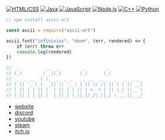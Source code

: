[![HTML/CSS](https://img.shields.io/static/v1?label=&message=HTML/CSS&color=D41F1F&logo=html5&logoColor=FFFFFF)](https://developer.mozilla.org/en-US/docs/Web/HTML)
[![Java](https://img.shields.io/static/v1?label&message=Java&color=FFC500&logo=java&logoColor=000000)](https://openjdk.java.net/)
[![JavaScript](https://img.shields.io/static/v1?label=&message=JavaScript&color=F1E05A&logo=javascript&logoColor=FFFFFF)](https://developer.mozilla.org/en-US/docs/Web/JavaScript)
[![Node.js](https://img.shields.io/static/v1?label=&message=Node.js&color=47d147&logo=node.js&logoColor=FFFFFF)](https://nodejs.org/en/)
[![C++](https://img.shields.io/static/v1?label=&message=C%2B%2B&color=00599C&logo=C%2B%2B&logoColor=FFFFFF)](http://www.cplusplus.org/)
[![Python](https://img.shields.io/static/v1?label=&message=Python&color=9B18B7&logo=python&logoColor=FFFFFF)](https://www.python.org/)

```js
// npm install ascii-art

const ascii = require("ascii-art")

ascii.font("infinixius", "doom", (err, rendered) => {
    if (err) throw err
    console.log(rendered)
})

//  _          __  _         _        _
// (_)        / _|(_)       (_)      (_)
//  _  _ __  | |_  _  _ __   _ __  __ _  _   _  ___
// | || '_ \ |  _|| || '_ \ | |\ \/ /| || | | |/ __|
// | || | | || |  | || | | || | >  < | || |_| |\__ \
// |_||_| |_||_|  |_||_| |_||_|/_/\_\|_| \__,_||___/
```

- [website](https://infinixius.github.io/)
- [discord](https://discord.com/users/485443784180760578)
- [youtube](https://www.youtube.com/channel/UCYsFRNlEVKQaFf9mJnhdL3g)
- [steam](https://steamcommunity.com/id/infinixius)
- [itch.io](https://infinixius.itch.io/)
